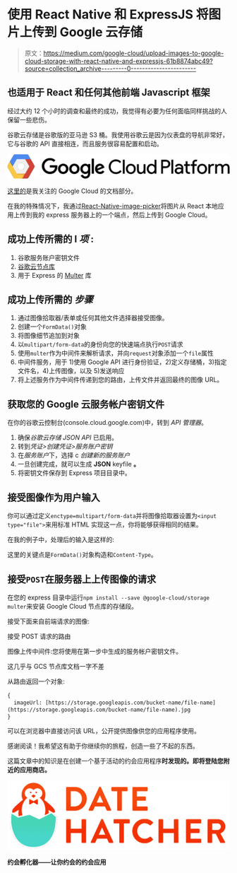# 使用 React Native 和 ExpressJS 将图片上传到 Google 云存储

> 原文：<https://medium.com/google-cloud/upload-images-to-google-cloud-storage-with-react-native-and-expressjs-61b8874abc49?source=collection_archive---------0----------------------->

## 也适用于 React 和任何其他前端 Javascript 框架

经过大约 12 个小时的调查和最终的成功，我觉得有必要为任何面临同样挑战的人保留一些悲伤。

谷歌云存储是谷歌版的亚马逊 S3 桶。我使用谷歌云是因为仪表盘的导航非常好，它与谷歌的 API 直接相连，而且服务很容易配置和启动。

![](img/36a90cdaf0a199070f03a71442bf3e27.png)

[这里的](https://cloud.google.com/nodejs/getting-started/using-cloud-storage)是我关注的 Google Cloud 的文档部分。

在我的特殊情况下，我通过[React-Native-image-picker](https://github.com/marcshilling/react-native-image-picker)将图片从 React 本地应用上传到我的 express 服务器上的一个端点，然后上传到 Google Cloud。

## 成功上传所需的 I ***项*** :

1.  谷歌服务账户密钥文件
2.  [谷歌云节点库](https://github.com/GoogleCloudPlatform/google-cloud-node#google-cloud-storage)
3.  用于 Express 的 [Multer](https://github.com/expressjs/multer) 库

## 成功上传所需的 ***步骤***

1.  通过图像拾取器/表单或任何其他文件选择器接受图像。
2.  创建一个`FormData()`对象
3.  将图像细节追加到对象
4.  以`multipart/form-data`的身份向您的快速端点执行`POST`请求
5.  使用`multer`作为中间件来解析请求，并向`request`对象添加一个`file`属性
6.  中间件服务，用于 1)使用 Google API 进行身份验证，2)定义存储桶，3)指定文件名，4)上传图像，以及 5)发送响应
7.  将上述服务作为中间件传递到您的路由，上传文件并返回最终的图像 URL。

## 获取您的 Google 云服务帐户密钥文件

在你的谷歌云控制台(console.cloud.google.com)中，转到 *API 管理器*。

1.  确保*谷歌云存储 JSON API* 已启用。
2.  转到*凭证>创建凭证>服务账户密钥*
3.  在*服务账户*下，选择 c *创建新的服务账户*
4.  一旦创建完成，就可以生成 **JSON** keyfile **。**
5.  将密钥文件保存到 Express 项目目录中。

## 接受图像作为用户输入

你可以通过定义`enctype=multipart/form-data`并将图像拾取器设置为`<input type="file">`来用标准 HTML 实现这一点，你将能够获得相同的结果。

在我的例子中，处理后的输入是这样的:

这里的关键点是`FormData()`对象构造和`Content-Type`。

## 接受`POST`在服务器上上传图像的请求

在您的 express 目录中运行`npm install --save @google-cloud/storage multer`来安装 Google Cloud 节点库的存储段。

接受下面来自前端请求的图像:

接受 POST 请求的路由

图像上传中间件:您将使用在第一步中生成的服务帐户密钥文件。

这几乎与 GCS 节点库文档一字不差

从路由返回一个对象:

```
{
  imageUrl: [https://storage.googleapis.com/bucket-name/file-name](https://storage.googleapis.com/bucket-name/file-name).jpg
}
```

可以在浏览器中直接访问该 URL，公开提供图像供您的应用程序使用。

感谢阅读！我希望这有助于你继续你的旅程，创造一些了不起的东西。

这篇文章中的知识是在创建一个基于活动的约会应用程序[](https://datehatcherapp.com)**时发现的。即将登陆您附近的应用商店。**

**![](img/db002884ff8400436c07dd23b98694dc.png)**

**约会孵化器——让你约会的约会应用**